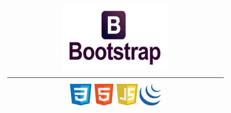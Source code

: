 <p align="center">
  <img width="250" height="150" src="https://github.com/JNZY/Web-Projects/blob/master/icons/iconBOOTSTRAP.png">
</p>

___
<p align="center">
  <img width="50" height="50" src="https://github.com/JNZY/Web-Projects/blob/master/icons/iconCSS.png">
  <img width="50" height="50" src="https://github.com/JNZY/Web-Projects/blob/master/icons/iconHTML.png">
  <img width="50" height="50" src="https://github.com/JNZY/Web-Projects/blob/master/icons/iconJAVASCRIPT.png">
  <img width="50" height="50" src="https://github.com/JNZY/Web-Projects/blob/master/icons/iconJQUERY.png">
</p>

